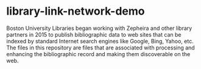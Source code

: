 # library-link-network-demo
Boston University Libraries began working with Zepheira and other library partners in 2015 to publish bibliographic data to web sites that can be indexed by standard Internet search engines like Google, Bing, Yahoo, etc. The files in this repository are files that are associated with processing and enhancing the bibliographic record and making them discoverable on the web.
